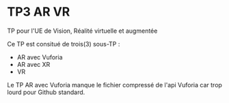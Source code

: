 # TP3 AR VR

TP pour l'UE de Vision, Réalité virtuelle et augmentée

Ce TP est consitué de trois(3) sous-TP : 
- AR avec Vuforia
- AR avec XR
- VR

Le TP AR avec Vuforia manque le fichier compressé de l'api Vuforia car trop lourd pour Github standard.
